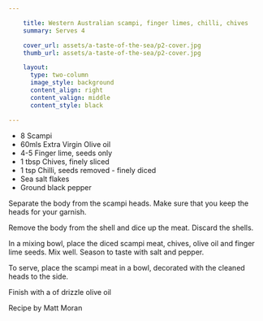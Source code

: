 ```yaml
---

    title: Western Australian scampi, finger limes, chilli, chives
    summary: Serves 4

    cover_url: assets/a-taste-of-the-sea/p2-cover.jpg
    thumb_url: assets/a-taste-of-the-sea/p2-cover.jpg

    layout:
      type: two-column
      image_style: background
      content_align: right
      content_valign: middle
      content_style: black

---
```


- 8 Scampi
- 60mls Extra Virgin Olive oil
- 4-5 Finger lime, seeds only
- 1 tbsp Chives, finely sliced
- 1 tsp Chilli, seeds removed - finely diced
- Sea salt flakes
- Ground black pepper

Separate the body from the scampi heads. Make sure that you keep the heads for your garnish.

Remove the body from the shell and dice up the meat. Discard the shells.

In a mixing bowl, place the diced scampi meat, chives, olive oil and finger lime seeds. Mix well. Season to taste with salt and pepper.

To serve, place the scampi meat in a bowl, decorated with the cleaned heads to the side.

Finish with a of drizzle olive oil

Recipe by Matt Moran
